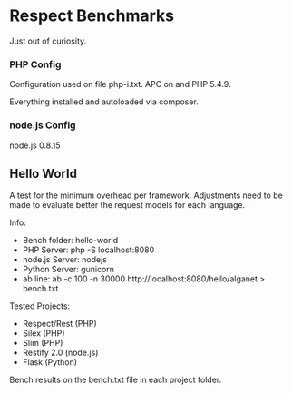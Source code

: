 Respect Benchmarks
==================

Just out of curiosity.

### PHP Config

Configuration used on file php-i.txt. APC on and PHP 5.4.9.

Everything installed and autoloaded via composer.

### node.js Config

node.js 0.8.15

Hello World
-----------

A test for the minimum overhead per framework. Adjustments need to be made to
evaluate better the request models for each language.

Info:

  * Bench folder: hello-world
  * PHP Server: php -S localhost:8080 
  * node.js Server: nodejs
  * Python Server: gunicorn
  * ab line: ab -c 100 -n 30000 http://localhost:8080/hello/alganet > bench.txt

Tested Projects:

  * Respect/Rest (PHP)
  * Silex (PHP)
  * Slim (PHP)
  * Restify 2.0 (node.js)
  * Flask (Python)

Bench results on the bench.txt file in each project folder.

